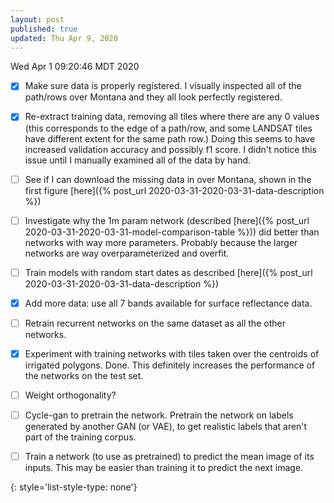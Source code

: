 ```yaml
---
layout: post
published: true
updated: Thu Apr 9, 2020
---
```

Wed Apr 1 09:20:46 MDT 2020

- [x] Make sure data is properly registered. I visually inspected all of the path/rows over Montana and they all look perfectly registered.
- [x] Re-extract training data, removing all tiles where there are any 0 values (this corresponds to
  the edge of a path/row, and some LANDSAT tiles have different extent for the same path row.)
  Doing this seems to have increased validation accuracy and possibly f1 score. I didn't notice this
  issue until I manually examined all of the data by hand.

- [ ] See if I can download the missing data in over Montana, shown in the first figure [here]({%
  post_url 2020-03-31-2020-03-31-data-description %})

- [ ] Investigate why the 1m param network (described [here]({% post_url 2020-03-31-2020-03-31-model-comparison-table %})) did better than networks with way more parameters. Probably because the larger networks are way overparameterized and overfit.

- [ ] Train models with random start dates as described [here]({% post_url 2020-03-31-2020-03-31-data-description %}) 

- [x] Add more data: use all 7 bands available for surface reflectance data.

- [ ] Retrain recurrent networks on the same dataset as all the other networks.

- [x] Experiment with training networks with tiles taken over the centroids of irrigated polygons.
  Done. This definitely increases the performance of the networks on the test set.

- [ ] Weight orthogonality?

- [ ] Cycle-gan to pretrain the network. Pretrain the network on labels generated by another GAN (or VAE), to get realistic labels that aren't part of the training corpus.

- [ ] Train a network (to use as pretrained) to predict the mean image of its inputs. This may be
easier than training it to predict the next image.

{: style='list-style-type: none'}
